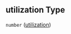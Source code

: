 ## utilization Type

`number` ([utilization](specification-definitions-grazingevent-properties-utilization.md))
